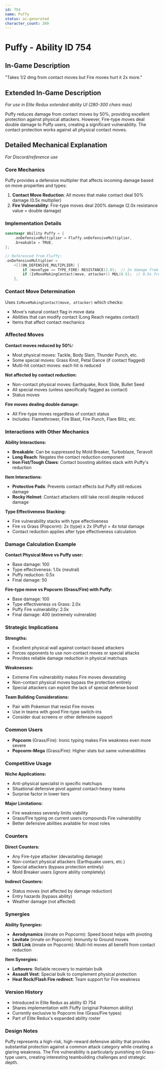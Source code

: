 ```yaml
---
id: 754
name: Puffy
status: ai-generated
character_count: 269
---
```


# Puffy - Ability ID 754

## In-Game Description
"Takes 1/2 dmg from contact moves but Fire moves hurt it 2x more."

## Extended In-Game Description
*For use in Elite Redux extended ability UI (280-300 chars max)*

Puffy reduces damage from contact moves by 50%, providing excellent protection against physical attackers. However, Fire-type moves deal double damage to Puffy users, creating a significant vulnerability. The contact protection works against all physical contact moves.

## Detailed Mechanical Explanation
*For Discord/reference use*

### Core Mechanics
Puffy provides a defensive multiplier that affects incoming damage based on move properties and types:

1. **Contact Move Reduction**: All moves that make contact deal 50% damage (0.5x multiplier)
2. **Fire Vulnerability**: Fire-type moves deal 200% damage (2.0x resistance value = double damage)

### Implementation Details
```cpp
constexpr Ability Puffy = {
    .onDefensiveMultiplier = Fluffy.onDefensiveMultiplier,
    .breakable = TRUE,
};

// Referenced from Fluffy:
.onDefensiveMultiplier =
    +[](ON_DEFENSIVE_MULTIPLIER) {
        if (moveType == TYPE_FIRE) RESISTANCE(2.0);  // 2x damage from Fire
        if (IsMoveMakingContact(move, attacker)) MUL(0.5);  // 0.5x from contact
    },
```

### Contact Move Determination
Uses `IsMoveMakingContact(move, attacker)` which checks:
- Move's natural contact flag in move data
- Abilities that can modify contact (Long Reach negates contact)
- Items that affect contact mechanics

### Affected Moves
**Contact moves reduced by 50%:**
- Most physical moves: Tackle, Body Slam, Thunder Punch, etc.
- Some special moves: Grass Knot, Petal Dance (if contact flagged)
- Multi-hit contact moves: each hit is reduced

**Not affected by contact reduction:**
- Non-contact physical moves: Earthquake, Rock Slide, Bullet Seed
- All special moves (unless specifically flagged as contact)
- Status moves

**Fire moves dealing double damage:**
- All Fire-type moves regardless of contact status
- Includes: Flamethrower, Fire Blast, Fire Punch, Flare Blitz, etc.

### Interactions with Other Mechanics

**Ability Interactions:**
- **Breakable**: Can be suppressed by Mold Breaker, Turboblaze, Teravolt
- **Long Reach**: Negates the contact reduction component
- **Iron Fist/Tough Claws**: Contact boosting abilities stack with Puffy's reduction

**Item Interactions:**
- **Protective Pads**: Prevents contact effects but Puffy still reduces damage
- **Rocky Helmet**: Contact attackers still take recoil despite reduced damage

**Type Effectiveness Stacking:**
- Fire vulnerability stacks with type effectiveness
- Fire vs Grass (Popcorm): 2x (type) x 2x (Puffy) = 4x total damage
- Contact reduction applies after type effectiveness calculation

### Damage Calculation Example
**Contact Physical Move vs Puffy user:**
- Base damage: 100
- Type effectiveness: 1.0x (neutral)
- Puffy reduction: 0.5x
- Final damage: 50

**Fire-type move vs Popcorm (Grass/Fire) with Puffy:**
- Base damage: 100
- Type effectiveness vs Grass: 2.0x
- Puffy Fire vulnerability: 2.0x
- Final damage: 400 (extremely vulnerable)

### Strategic Implications

**Strengths:**
- Excellent physical wall against contact-based attackers
- Forces opponents to use non-contact moves or special attacks
- Provides reliable damage reduction in physical matchups

**Weaknesses:**
- Extreme Fire vulnerability makes Fire moves devastating
- Non-contact physical moves bypass the protection entirely
- Special attackers can exploit the lack of special defense boost

**Team Building Considerations:**
- Pair with Pokemon that resist Fire moves
- Use in teams with good Fire-type switch-ins
- Consider dual screens or other defensive support

### Common Users
- **Popcorm** (Grass/Fire): Ironic typing makes Fire weakness even more severe
- **Popcorm-Mega** (Grass/Fire): Higher stats but same vulnerabilities

### Competitive Usage
**Niche Applications:**
- Anti-physical specialist in specific matchups
- Situational defensive pivot against contact-heavy teams
- Surprise factor in lower tiers

**Major Limitations:**
- Fire weakness severely limits viability
- Grass/Fire typing on current users compounds Fire vulnerability
- Better defensive abilities available for most roles

### Counters
**Direct Counters:**
- Any Fire-type attacker (devastating damage)
- Non-contact physical attackers (Earthquake users, etc.)
- Special attackers (bypass protection entirely)
- Mold Breaker users (ignore ability completely)

**Indirect Counters:**
- Status moves (not affected by damage reduction)
- Entry hazards (bypass ability)
- Weather damage (not affected)

### Synergies
**Ability Synergies:**
- **Aerodynamics** (innate on Popcorm): Speed boost helps with pivoting
- **Levitate** (innate on Popcorm): Immunity to Ground moves
- **Skill Link** (innate on Popcorm): Multi-hit moves all benefit from contact reduction

**Item Synergies:**
- **Leftovers**: Reliable recovery to maintain bulk
- **Assault Vest**: Special bulk to complement physical protection
- **Heat Rock/Flash Fire redirect**: Team support for Fire weakness

### Version History
- Introduced in Elite Redux as ability ID 754
- Shares implementation with Fluffy (original Pokemon ability)
- Currently exclusive to Popcorm line (Grass/Fire types)
- Part of Elite Redux's expanded ability roster

### Design Notes
Puffy represents a high-risk, high-reward defensive ability that provides substantial protection against a common attack category while creating a glaring weakness. The Fire vulnerability is particularly punishing on Grass-type users, creating interesting teambuilding challenges and strategic depth.